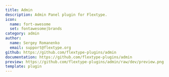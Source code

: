```yaml
---
title: Admin
description: Admin Panel plugin for Flextype.
icon:
  name: fort-awesome
  set: fontawesome|brands
category: admin
author:
  name: Sergey Romanenko
  email: support@flextype.org
github: https://github.com/flextype-plugins/admin
documentation: https://github.com/flextype-plugins/admin
preview: https://github.com/flextype-plugins/admin/raw/dev/preview.png
template: plugin
---
```

